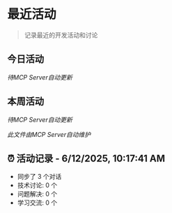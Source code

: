 # 最近活动

> 记录最近的开发活动和讨论

## 今日活动

*待MCP Server自动更新*

## 本周活动

*待MCP Server自动更新*

*此文件由MCP Server自动维护*

## ⏰ 活动记录 - 6/12/2025, 10:17:41 AM

- 同步了 3 个对话
- 技术讨论: 0 个
- 问题解决: 0 个
- 学习交流: 0 个

